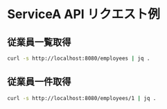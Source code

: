 # ServiceA API リクエスト例

## 従業員一覧取得

```bash
curl -s http://localhost:8080/employees | jq .
```

## 従業員一件取得

```bash
curl -s http://localhost:8080/employees/1 | jq .
```
